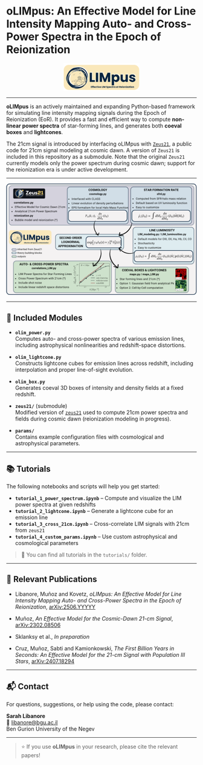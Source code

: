 # oLIMpus: An Effective Model for Line Intensity Mapping Auto- and Cross-Power Spectra in the Epoch of Reionization

<p align="center">
  <img src="oLIMpus/logo.jpeg" alt="oLIMpus Logo" width="200"/>
</p>

---

**oLIMpus** is an actively maintained and expanding Python-based framework for simulating line intensity mapping signals during the Epoch of Reionization (EoR). It provides a fast and efficient way to compute **non-linear power spectra** of star-forming lines, and generates both **coeval boxes** and **lightcones**.

The 21cm signal is introduced by interfacing oLIMpus with [`Zeus21`](https://github.com/JulianBMunoz/Zeus21), a public code for 21cm signal modeling at cosmic dawn. A version of `Zeus21` is included in this repository as a submodule. Note that the original `Zeus21` currently models only the power spectrum during cosmic dawn; support for the reionization era is under active development.

---

<p align="center">
  <img src="oLIMpus/flowchart.jpeg" alt="oLIMpus Flowchart" width="600"/>
</p>

---

## 🔧 Included Modules

- **`olim_power.py`**  
  Computes auto- and cross-power spectra of various emission lines, including astrophysical nonlinearities and redshift-space distortions.

- **`olim_lightcone.py`**  
  Constructs lightcone cubes for emission lines across redshift, including interpolation and proper line-of-sight evolution.

- **`olim_box.py`**  
  Generates coeval 3D boxes of intensity and density fields at a fixed redshift.

- **`zeus21/`** (submodule)  
  Modified version of [`zeus21`](https://github.com/zeus21/zeus21) used to compute 21cm power spectra and fields during cosmic dawn (reionization modeling in progress).

- **`params/`**  
  Contains example configuration files with cosmological and astrophysical parameters.

---

## 📚 Tutorials

The following notebooks and scripts will help you get started:

- **`tutorial_1_power_spectrum.ipynb`** – Compute and visualize the LIM power spectra at given redshifts  
- **`tutorial_2_lightcone.ipynb`** – Generate a lightcone cube for an emission line  
- **`tutorial_3_cross_21cm.ipynb`** – Cross-correlate LIM signals with 21cm from `zeus21`  
- **`tutorial_4_custom_params.ipynb`** – Use custom astrophysical and cosmological parameters

> 📌 You can find all tutorials in the `tutorials/` folder.

---

## 📄 Relevant Publications

- Libanore, Mu&ntilde;oz and Kovetz, *oLIMpus: An Effective Model for Line Intensity Mapping Auto- and Cross-Power Spectra in the Epoch of Reionization*, [arXiv:2506.YYYYY](https://arxiv.org/abs/2506.YYYYY)

- Mu&ntilde;oz, *An Effective Model for the Cosmic-Dawn 21-cm Signal*, [arXiv:2302.08506](https://arxiv.org/abs/2302.08506)

- Sklanksy et al., *In preparation*

- Cruz, Mu&ntilde;oz, Sabti and Kamionkowski, *The First Billion Years in Seconds: An Effective Model for the 21-cm Signal with Population III Stars*, [arXiv:2407.18294](https://arxiv.org/abs/2407.18294)

---

## 📬 Contact

For questions, suggestions, or help using the code, please contact:

**Sarah Libanore**  
📧 [libanore@bgu.ac.il](mailto:libanore@bgu.ac.il)  
Ben Gurion University of the Negev

---

> ⭐ If you use **oLIMpus** in your research, please cite the relevant papers!
